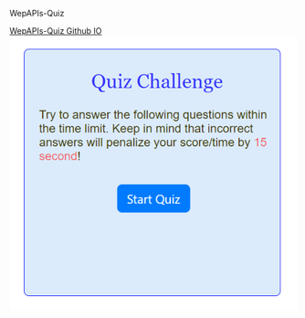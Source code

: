 WepAPIs-Quiz

<a href="https://shadysaleh01.github.io/WepAPIs-Quiz/">WepAPIs-Quiz Github IO</a>
<br>
<img src="image/screen-shot.PNG" width:300px>
